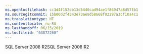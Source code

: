 ```yaml
---
ms.openlocfilehash: cc3d4f152eb13d5440cad94ae1f86947a8d57fb1
ms.sourcegitcommit: 1bb00d2f4343e73ae8d58668f02297a3cf10a4c1
ms.translationtype: HT
ms.contentlocale: ru-RU
ms.lasthandoff: 06/15/2019
ms.locfileid: "63872260"
---
```

<span data-ttu-id="fc015-101">SQL Server 2008 R2</span><span class="sxs-lookup"><span data-stu-id="fc015-101">SQL Server 2008 R2</span></span>